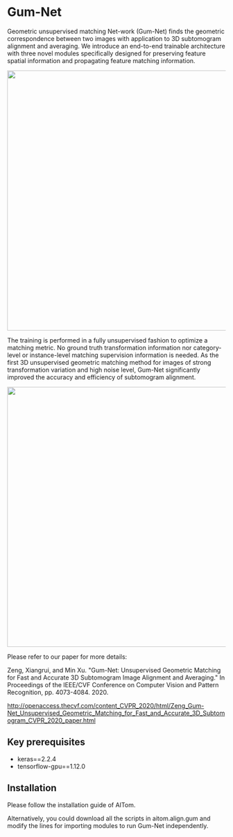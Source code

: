 # Gum-Net
Geometric unsupervised matching Net-work (Gum-Net) finds the geometric correspondence between two images with application to 3D subtomogram alignment and averaging. We introduce an end-to-end trainable architecture with three novel modules specifically designed for preserving feature spatial information and propagating feature matching information. 

<img src="https://user-images.githubusercontent.com/31047726/84725693-2ec78800-af59-11ea-94a3-fdd6b5242645.png" width="600">


The training is performed in a fully unsupervised fashion to optimize a matching metric. No ground truth transformation information nor category-level or instance-level matching supervision information is needed. As the first 3D unsupervised geometric matching method for images of strong transformation variation and high noise level, Gum-Net significantly improved the accuracy and efficiency of subtomogram alignment. 

<img src="https://user-images.githubusercontent.com/31047726/84724490-536e3080-af56-11ea-93b8-b31bd4f18cd6.gif" width="600">


Please refer to our paper for more details:

Zeng, Xiangrui, and Min Xu. "Gum-Net: Unsupervised Geometric Matching for Fast and Accurate 3D Subtomogram Image Alignment and Averaging." In Proceedings of the IEEE/CVF Conference on Computer Vision and Pattern Recognition, pp. 4073-4084. 2020.

http://openaccess.thecvf.com/content_CVPR_2020/html/Zeng_Gum-Net_Unsupervised_Geometric_Matching_for_Fast_and_Accurate_3D_Subtomogram_CVPR_2020_paper.html 




## Key prerequisites
* keras==2.2.4
* tensorflow-gpu==1.12.0



## Installation 
Please follow the installation guide of AITom. 

Alternatively, you could download all the scripts in aitom.align.gum and modify the lines for importing modules to run Gum-Net independently. 


